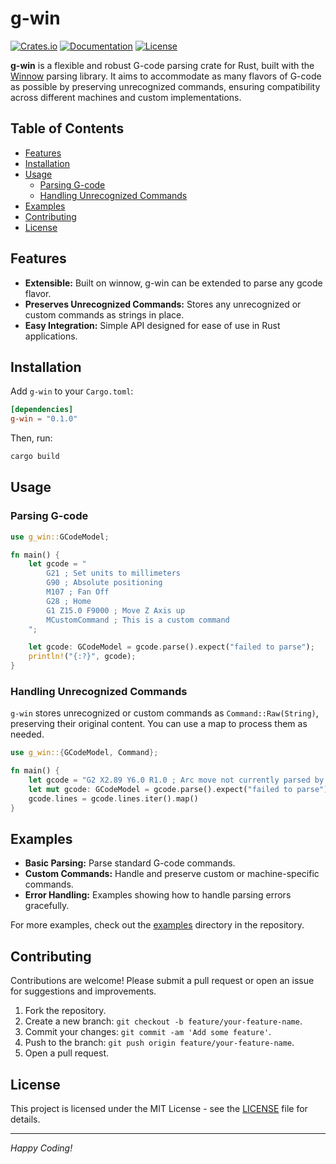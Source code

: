 # g-win

[![Crates.io](https://img.shields.io/crates/v/g-win.svg)](https://crates.io/crates/g-win)
[![Documentation](https://docs.rs/g-win/badge.svg)](https://docs.rs/g-win)
[![License](https://img.shields.io/crates/l/g-win.svg)](https://github.com/mj10021/g-win/blob/main/LICENSE)

**g-win** is a flexible and robust G-code parsing crate for Rust, built with the [Winnow](https://crates.io/crates/winnow) parsing library. It aims to accommodate as many flavors of G-code as possible by preserving unrecognized commands, ensuring compatibility across different machines and custom implementations.

## Table of Contents

- [Features](#features)
- [Installation](#installation)
- [Usage](#usage)
  - [Parsing G-code](#parsing-g-code)
  - [Handling Unrecognized Commands](#handling-unrecognized-commands)
- [Examples](#examples)
- [Contributing](#contributing)
- [License](#license)

## Features

- **Extensible:** Built on winnow, g-win can be extended to parse any gcode flavor.
- **Preserves Unrecognized Commands:** Stores any unrecognized or custom commands as strings in place.
- **Easy Integration:** Simple API designed for ease of use in Rust applications.

## Installation

Add `g-win` to your `Cargo.toml`:

```toml
[dependencies]
g-win = "0.1.0"
```

Then, run:

```bash
cargo build
```

## Usage

### Parsing G-code

```rust
use g_win::GCodeModel;

fn main() {
    let gcode = "
        G21 ; Set units to millimeters
        G90 ; Absolute positioning
        M107 ; Fan Off
        G28 ; Home
        G1 Z15.0 F9000 ; Move Z Axis up
        MCustomCommand ; This is a custom command
    ";

    let gcode: GCodeModel = gcode.parse().expect("failed to parse");
    println!("{:?}", gcode);
}
```

### Handling Unrecognized Commands

`g-win` stores unrecognized or custom commands as `Command::Raw(String)`, preserving their original content.
You can use a map to process them as needed.

```rust
use g_win::{GCodeModel, Command};

fn main() {
    let gcode = "G2 X2.89 Y6.0 R1.0 ; Arc move not currently parsed by g-win";
    let mut gcode: GCodeModel = gcode.parse().expect("failed to parse");
    gcode.lines = gcode.lines.iter().map()
}
```

## Examples

- **Basic Parsing:** Parse standard G-code commands.
- **Custom Commands:** Handle and preserve custom or machine-specific commands.
- **Error Handling:** Examples showing how to handle parsing errors gracefully.

For more examples, check out the [examples](https://github.com/yourusername/g-win/tree/main/examples) directory in the repository.

## Contributing

Contributions are welcome! Please submit a pull request or open an issue for suggestions and improvements.

1. Fork the repository.
2. Create a new branch: `git checkout -b feature/your-feature-name`.
3. Commit your changes: `git commit -am 'Add some feature'`.
4. Push to the branch: `git push origin feature/your-feature-name`.
5. Open a pull request.

## License

This project is licensed under the MIT License - see the [LICENSE](https://github.com/yourusername/g-win/blob/main/LICENSE) file for details.

---

*Happy Coding!*